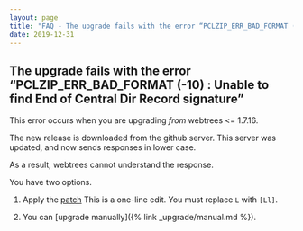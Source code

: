 ```yaml
---
layout: page
title: "FAQ - The upgrade fails with the error “PCLZIP_ERR_BAD_FORMAT (-10) : Unable to find End of Central Dir Record signature”"
date: 2019-12-31
---
```


## The upgrade fails with the error “PCLZIP_ERR_BAD_FORMAT (-10) : Unable to find End of Central Dir Record signature”

This error occurs when you are upgrading *from* webtrees <= 1.7.16.

The new release is downloaded from the github server.  This server was updated, and
now sends responses in lower case.

As a result, webtrees cannot understand the response.

You have two options.

1) Apply the [patch](https://github.com/fisharebest/webtrees/commit/3bd4111244f5c168957c240a88cec8da69221538)
This is a one-line edit.  You must replace `L` with `[Ll]`.

2) You can [upgrade manually]({% link _upgrade/manual.md %}).
